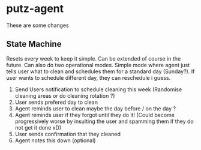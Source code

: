# putz-agent
These are some changes
## State Machine
Resets every week to keep it simple. Can be extended of course in the future. Can also do two operational modes. Simple mode where agent just tells user what to clean and schedules them for a standard day (Sunday?). If user wants to schedule different day, they can reschedule i guess. 

1. Send Users notification to schedule cleaning this week (Randomise cleaning areas or do cleaning rotation ?)
2. User sends prefered day to clean
3. Agent reminds user to clean maybe the day before / on the day ?
4. Agent reminds user if they forgot until they do it! (Could become progressively worse by insulting the user and spamming them if they do not get it done xD)
5. User sends confirmation that they cleaned
6. Agent notes this down (optional)

